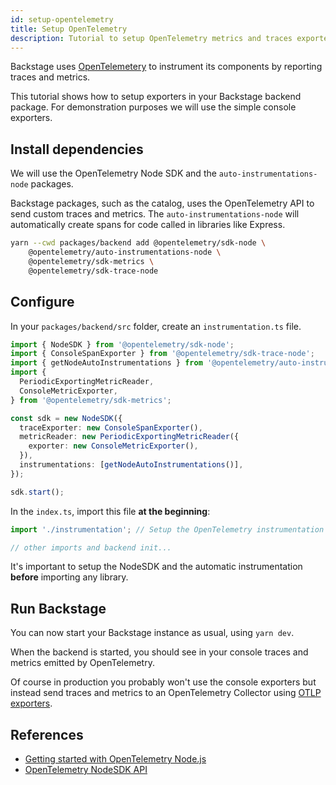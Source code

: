 ```yaml
---
id: setup-opentelemetry
title: Setup OpenTelemetry
description: Tutorial to setup OpenTelemetry metrics and traces exporters in Backstage
---
```


Backstage uses [OpenTelemetery](https://opentelemetry.io/) to instrument its components by reporting traces and metrics.

This tutorial shows how to setup exporters in your Backstage backend package. For demonstration purposes we will use the simple console exporters.

## Install dependencies

We will use the OpenTelemetry Node SDK and the `auto-instrumentations-node` packages.

Backstage packages, such as the catalog, uses the OpenTelemetry API to send custom traces and metrics.
The `auto-instrumentations-node` will automatically create spans for code called in libraries like Express.

```bash
yarn --cwd packages/backend add @opentelemetry/sdk-node \
    @opentelemetry/auto-instrumentations-node \
    @opentelemetry/sdk-metrics \
    @opentelemetry/sdk-trace-node
```

## Configure

In your `packages/backend/src` folder, create an `instrumentation.ts` file.

```typescript
import { NodeSDK } from '@opentelemetry/sdk-node';
import { ConsoleSpanExporter } from '@opentelemetry/sdk-trace-node';
import { getNodeAutoInstrumentations } from '@opentelemetry/auto-instrumentations-node';
import {
  PeriodicExportingMetricReader,
  ConsoleMetricExporter,
} from '@opentelemetry/sdk-metrics';

const sdk = new NodeSDK({
  traceExporter: new ConsoleSpanExporter(),
  metricReader: new PeriodicExportingMetricReader({
    exporter: new ConsoleMetricExporter(),
  }),
  instrumentations: [getNodeAutoInstrumentations()],
});

sdk.start();
```

In the `index.ts`, import this file **at the beginning**:

```typescript
import './instrumentation'; // Setup the OpenTelemetry instrumentation

// other imports and backend init...
```

It's important to setup the NodeSDK and the automatic instrumentation **before** importing any library.

## Run Backstage

You can now start your Backstage instance as usual, using `yarn dev`.

When the backend is started, you should see in your console traces and metrics emitted by OpenTelemetry.

Of course in production you probably won't use the console exporters but instead send traces and metrics to an OpenTelemetry Collector using [OTLP exporters](https://opentelemetry.io/docs/instrumentation/js/exporters/).

## References

- [Getting started with OpenTelemetry Node.js](https://opentelemetry.io/docs/instrumentation/js/getting-started/nodejs/)
- [OpenTelemetry NodeSDK API](https://open-telemetry.github.io/opentelemetry-js/classes/_opentelemetry_sdk_node.NodeSDK.html)
